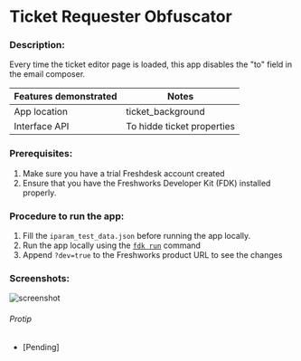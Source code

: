 # Ticket Requester Obfuscator

### Description:
Every time the ticket editor page is loaded, this app disables the "to" field in the email composer.

Features demonstrated | Notes
-------------------- | ------
App location | ticket_background
Interface API | To hidde ticket properties

### Prerequisites:
1. Make sure you have a trial Freshdesk account created
2. Ensure that you have the Freshworks Developer Kit (FDK) installed properly.


### Procedure to run the app:
1. Fill the `iparam_test_data.json` before running the app locally.
2. Run the app locally using the [`fdk run`](https://developers.freshchat.com/v2/docs/freshworks-cli/#run) command
3. Append `?dev=true` to the Freshworks product URL to see the changes


### Screenshots:
![screenshot](https://user-images.githubusercontent.com/77515518/117514134-05846180-af48-11eb-89aa-5a5bdd920c6e.png)


###### Protip
- [Pending]
